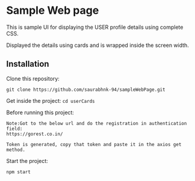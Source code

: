 # Sample Web page

This is sample UI for displaying the USER profile details using complete CSS.

Displayed the details using cards and is wrapped inside the screen width.

## Installation

Clone this repository:
```
git clone https://github.com/saurabhnk-94/sampleWebPage.git
```
Get inside the project: 
```cd userCards```

Before running this project:
```
Note:Got to the below url and do the registration in authentication field:
https://gorest.co.in/

Token is generated, copy that token and paste it in the axios get method.
```

Start the project: 
```
npm start
```

